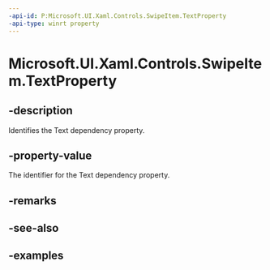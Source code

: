 ```yaml
---
-api-id: P:Microsoft.UI.Xaml.Controls.SwipeItem.TextProperty
-api-type: winrt property
---
```

<!-- Property syntax.
public DependencyProperty TextProperty { get; }
-->

# Microsoft.UI.Xaml.Controls.SwipeItem.TextProperty


## -description

Identifies the Text dependency property.


## -property-value

The identifier for the Text dependency property.


## -remarks


## -see-also


## -examples



